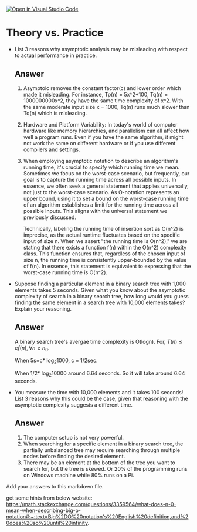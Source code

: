 [![Open in Visual Studio Code](https://classroom.github.com/assets/open-in-vscode-718a45dd9cf7e7f842a935f5ebbe5719a5e09af4491e668f4dbf3b35d5cca122.svg)](https://classroom.github.com/online_ide?assignment_repo_id=11861567&assignment_repo_type=AssignmentRepo)
# Theory vs. Practice

- List 3 reasons why asymptotic analysis may be misleading with respect to
  actual performance in practice.
  ## Answer
  1. Asymptoic removes the constant factor(c) and lower order which made it misleading. For instance, Tp(n) = 5x^2+100, Tq(n) = 1000000000x^2, they have the same time complexity of x^2. With the same moderate input size x = 1000, Tq(n) runs much slower than Tq(n) which is misleading.
  2. Hardware and Platform Variability: In today's world of computer hardware like memory hierarchies, and parallelism can all affect how well a program runs. Even if you have the same algorithm, it might not work the same on different hardware or if you use different compilers and settings.
  3. When employing asymptotic notation to describe an algorithm's running time, it's crucial to specify which running time we mean. Sometimes we focus on the worst-case scenario, but frequently, our goal is to capture the running time across all possible inputs. In essence, we often seek a general statement that applies universally, not just to the worst-case scenario. As O-notation represents an upper bound, using it to set a bound on the worst-case running time of an algorithm establishes a limit for the running time across all possible inputs. This aligns with the universal statement we previously discussed.

      Technically, labeling the running time of insertion sort as O(n^2) is imprecise, as the actual runtime fluctuates based on the specific input of size n. When we assert "the running time is O(n^2)," we are stating that there exists a function f(n) within the O(n^2) complexity class. This function ensures that, regardless of the chosen input of size n, the running time is consistently upper-bounded by the value of f(n). In essence, this statement is equivalent to expressing that the worst-case running time is O(n^2).


- Suppose finding a particular element in a binary search tree with 1,000
  elements takes 5 seconds. Given what you know about the asymptotic complexity
  of search in a binary search tree, how long would you guess finding the same
  element in a search tree with 10,000 elements takes? Explain your reasoning.

  ## Answer
  A binary search tree's avergae time complexity is O(logn).
  For, $T(n)\leq cf(n), \forall n \geq n_0$.
  
  When 5s=c* $\log_{2}1000$, c = 1/2sec.
  
  When 1/2* $\log_{2}10000$ around 6.64 seconds. So it will take around 6.64 seconds.

- You measure the time with 10,000 elements and it takes 100 seconds! List 3
  reasons why this could be the case, given that reasoning with the asymptotic
  complexity suggests a different time.

  ## Answer
  1. The computer setup is not very powerful.
  2. When searching for a specific element in a binary search tree, the partially unbalanced tree may require searching through multiple nodes before finding the desired element.
  3. There may be an element at the bottom of the tree you want to search for, but the tree is skewed. Or 20% of the programming runs on Windows machine while 80% runs on a Pi.

Add your answers to this markdown file.

get some hints from below website: https://math.stackexchange.com/questions/3359564/what-does-n-0-mean-when-describing-big-o-notation#:~:text=Big%2DO%20notation's%20English%20definition,and%20does%20so%20until%20infinity.
